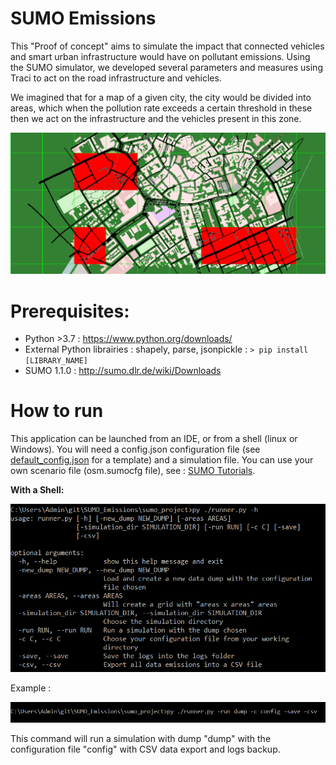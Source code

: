 # SUMO Emissions

This "Proof of concept" aims to simulate the impact that connected vehicles and smart urban infrastructure would have on pollutant emissions.
Using the SUMO simulator, we developed several parameters and measures using Traci to act on the road infrastructure and vehicles.

We imagined that for a map of a given city, the city would be divided into areas, 
which when the pollution rate exceeds a certain threshold in these then we act on the infrastructure and the vehicles present in this zone.

![](https://github.com/Ahp06/SUMO_Emissions/blob/master/sumo_project/files/imgs/simulation_example.PNG)

# Prerequisites:
* Python >3.7 : https://www.python.org/downloads/
* External Python librairies : shapely, parse, jsonpickle : ``` > pip install [LIBRARY_NAME] ```
* SUMO 1.1.0 : http://sumo.dlr.de/wiki/Downloads

# How to run 

This application can be launched from an IDE, or from a shell (linux or Windows). 
You will need a config.json configuration file (see [default_config.json](https://github.com/Ahp06/SUMO_Emissions/blob/master/sumo_project/configs/default_config.json) for a template) and a simulation file.
You can use your own scenario file (osm.sumocfg file), see : [SUMO Tutorials](http://sumo.dlr.de/wiki/Tutorials). 

**With a Shell:**

![](https://github.com/Ahp06/SUMO_Emissions/blob/master/sumo_project/files/imgs/runner_help.PNG)

Example :

![](https://github.com/Ahp06/SUMO_Emissions/blob/master/sumo_project/files/imgs/runner_example.PNG)

This command will run a simulation with dump "dump" with the configuration file "config" 
with CSV data export and logs backup.
